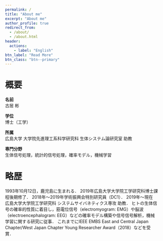 ```yaml
---
permalink: /
title: "About me"
excerpt: "About me"
author_profile: true
redirect_from: 
  - /about/
  - /about.html
header:
  actions:
    - label: "English"
btn_label: "Read More"
btn_class: "btn--primary"
---
```


概要
======

**名前**<br>
古居 彬

**学位**<br>
博士（工学）

**所属**<br>
広島大学 大学院先進理工系科学研究科 生体システム論研究室 助教

**専門分野**<br>
生体信号処理，統計的信号処理，確率モデル，機械学習

略歴
======
1993年10月12日，鹿児島に生まれる．
2019年広島大学大学院工学研究科博士課程後期修了．
2018年〜2019年学術振興会特別研究員（DC1）．
2019年〜現在 広島大学大学院工学研究科 システムサイバネティクス専攻 助教．
ヒトの生体信号の確率的性質に着目し，筋電位信号（electromyogram: EMG）や脳波（electroencephalogram: EEG）などの確率モデル構築や信号信号解析，機械学習に関する研究に従事．
これまでにIEEE EMBS East and Central Japan Chapter/West Japan Chapter Young Researcher Award（2018）などを受賞．


